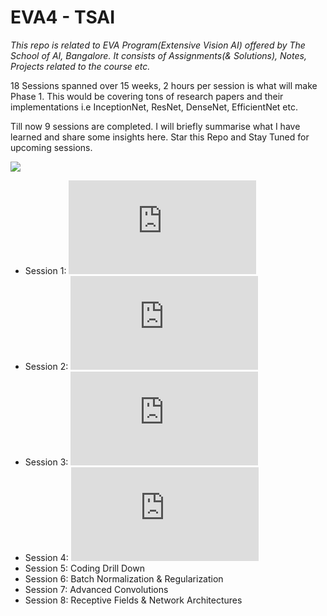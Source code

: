 # EVA4 - TSAI
*This repo is related to EVA Program(Extensive Vision AI) offered by The School of AI, Bangalore. It consists of Assignments(& Solutions), Notes, Projects related to the course etc.*


18 Sessions spanned over 15 weeks, 2 hours per session is what will make Phase 1. This would be covering tons of research papers and their implementations i.e InceptionNet, ResNet, DenseNet, EfficientNet etc.

Till now 9 sessions are completed. I will briefly summarise what I have learned and share some insights here. Star this Repo and Stay Tuned for upcoming sessions.


![](https://media.giphy.com/media/Ln2dAW9oycjgmTpjX9/giphy.gif)


* Session 1: ![Background & Basics](https://github.com/Gilf641/EVA4/blob/master/Notes/S1_Summary.md)
* Session 2: ![Neural Network Concepts & Pytorch 101 for Vision](https://github.com/Gilf641/EVA4/blob/master/Notes/S2_Summary.md)
* Session 3: ![Kernels, Activations and Layers](https://github.com/Gilf641/EVA4/blob/master/Notes/S3_Summary.md)
* Session 4: ![CNN Architectural Basics](https://github.com/Gilf641/EVA4/blob/master/Notes/S4_Summary.md)
* Session 5: Coding Drill Down
* Session 6: Batch Normalization & Regularization
* Session 7: Advanced Convolutions
* Session 8: Receptive Fields & Network Architectures

